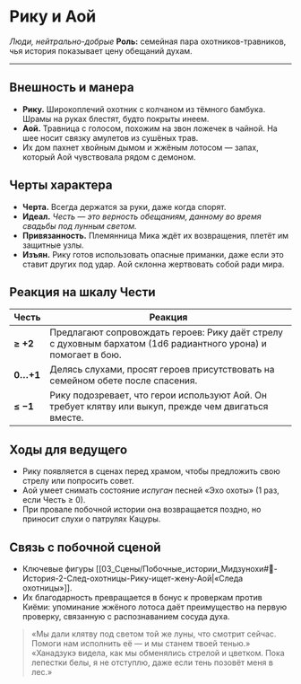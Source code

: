 # Рику и Аой

_Люди, нейтрально-добрые_
**Роль:** семейная пара охотников-травников, чья история показывает цену обещаний духам.

---

## Внешность и манера

- **Рику.** Широкоплечий охотник с колчаном из тёмного бамбука. Шрамы на руках блестят, будто покрыты инеем.
- **Аой.** Травница с голосом, похожим на звон ложечек в чайной. На шее носит связку амулетов из сушёных трав.
- Их дом пахнет хвойным дымом и жжёным лотосом — запах, который Аой чувствовала рядом с демоном.

## Черты характера

- **Черта.** Всегда держатся за руки, даже когда спорят.
- **Идеал.** _Честь — это верность обещаниям, данному во время свадьбы под лунным светом._
- **Привязанность.** Племянница Мика ждёт их возвращения, плетёт им защитные узлы.
- **Изъян.** Рику готов использовать опасные приманки, даже если это ставит других под удар. Аой склонна жертвовать собой ради мира.

## Реакция на шкалу Чести

| Честь | Реакция |
| --- | --- |
| **≥ +2** | Предлагают сопровождать героев: Рику даёт стрелу с духовным бархатом (1d6 радиантного урона) и помогает в бою. |
| **0…+1** | Делясь слухами, просят героев присутствовать на семейном обете после спасения. |
| **≤ −1** | Рику подозревает, что герои используют Аой. Он требует клятву или выкуп, прежде чем двигаться вместе. |

## Ходы для ведущего

- Рику появляется в сценах перед храмом, чтобы предложить свою стрелу или попросить совет.
- Аой умеет снимать состояние _испуган_ песней «Эхо охоты» (1 раз, если Честь ≥ 0).
- При провале побочной истории она возвращается поздно, но приносит слухи о патрулях Кацуры.

## Связь с побочной сценой

- Ключевые фигуры [[03_Сцены/Побочные_истории_Мидзунохи#🌲-История-2-След-охотницы-Рику-ищет-жену-Аой|«Следа охотницы»]].
- Их благодарность превращается в бонус к проверкам против Киёми: упоминание жжёного лотоса даёт преимущество на первую проверку, связанную с распознаванием сосуда духа.

> «Мы дали клятву под светом той же луны, что смотрит сейчас. Помоги нам исполнить её — и мы станем твоей тенью.»
> «Ханадзукэ видела, как мы обменялись стрелой и цветком. Пока лепестки белы, я не отступлю, даже если тень позовёт меня в лес.»
